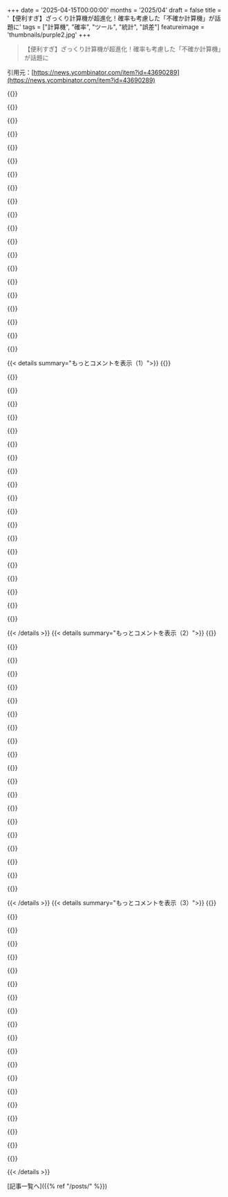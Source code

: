 +++
date = '2025-04-15T00:00:00'
months = '2025/04'
draft = false
title = '【便利すぎ】ざっくり計算機が超進化！確率も考慮した「不確か計算機」が話題に'
tags = ["計算機", "確率", "ツール", "統計", "誤差"]
featureimage = 'thumbnails/purple2.jpg'
+++

> 【便利すぎ】ざっくり計算機が超進化！確率も考慮した「不確か計算機」が話題に

引用元：[https://news.ycombinator.com/item?id=43690289](https://news.ycombinator.com/item?id=43690289)

{{<matomeQuote body="これいいね！<br>HNの伝統で、記事の一つの単語に引っかかって、ほとんど関係ないけど、完全に的外れじゃないことを長々と語るよ。<br>こういう計算には、少なくとも3つの落とし穴があると思うんだ。<br>1) 95%って、みんなが思ってるよりずっと広いんだよねー。「ほぼこれ」って思うけど、実際は「これじゃないとマジでびっくり」くらい。みんな、自分のエラーバーを狭く見積もりすぎ。<br>2) 確率って、完全に無相関なことってあんまりないんだよ。「Mortgage Derivatives」の格言って呼ぶことにする。家族の例で言うと、家賃と食費はかなり相関してる可能性が高いんだ。家賃が高いと、食費も高くなる可能性が高い。これは分布を歪ませるんだよね。重み付けなしの一様分布でモデル化すると、実際の結果がどれだけありえないかに驚くことになる。<br>3) 一般的に、正規分布って思ってるより少ないんだよね。値に制約をかける要因が必要になることが多いんだ。自然界ではネガティブフィードバックループが多いからよく見るけど、Mother Natureの比較的整った庭から、人間の世界の混沌に足を踏み入れると、正規分布はかなり異常になるんだ。<br>これ、ツールとしては良いと思うし、実装も好きだよ。ただ、統計を初めて学んで指を失う人をたくさん見てきたんだ。" userName="roughly" createdAt="2025-04-15T23:37:58" color="#38d3d3">}}

{{<matomeQuote body="めっちゃ同意！特に1番ね。90%の自信がある範囲で見積もりを頼むと、平均して30%くらいの信頼区間になるんだって。90%以上の人が70%の信頼区間にも達しないんだよ。<br>＞https://blog.codinghorror.com/how-good-an-estimator-are-you/で試せるよ。" userName="btilly" createdAt="2025-04-16T00:13:18" color="#ff33a1">}}

{{<matomeQuote body="リンクから引用:<br>＞Heaviest blue whale ever recorded<br>誰かの専門外のことに関する見積もりエラーは、あまり意味がないと思うな。<br>同じトピックからもっと「簡単な」質問をしても、ひどい答えになるよ。「何パーセントのシロナガスクジラが青い？」とか、ただ「シロナガスクジラは青い？」とかね。<br>頻繁に見かけるけど数えてないものを推定する方が、良いテストになると思う。例えば、毎日家の前を何台の車が通るか、とか。算数とか、ソフトロジックとか、直感とかを応用できる。でも、普遍的な答えがないから、採点するのは難しい質問だね。" userName="Nevermark" createdAt="2025-04-16T01:54:48" color="">}}

{{<matomeQuote body="シロナガスクジラには詳しくないけど、トラックの1～5倍くらいの重さだと思う。トラックは車の10～20台分くらいで、車は1.2～2トンくらいだと見積もってるから、原始的に考えると、普通のシロナガスクジラは12～200トンくらいかな。これは、少なくともゾウの2倍の大きさであることとも一致する。ゾウは5トンくらいだと見積もってる。<br>問題は一番重いものについて聞いてるから、通常の3倍以上になることはないと思うし、おそらく1.3倍以下になることもないと思う。原始的な計算を使うと、15～600トンになる。OPの電卓では40～320トンと示唆されているね。<br>実際の値は170らしいけど、それはどうでもいいんだ。必要な限り広く、それ以上広くない区間にたどり着くプロセスが重要なんだ。<br>見積もりは訓練できるスキルだよ。常識を超えた専門知識に頼らない、一般的なスキルなんだ。" userName="kqr" createdAt="2025-04-16T04:50:13" color="#45d325">}}

{{<matomeQuote body="多くの分野での一般的な知識は、この点で役立つと思うよ。なぜなら、その分野で知っている最も近いものに近似できるからね。<br>どうすればジェネラリストになれるかってのが難しいところで、一番良いのは、読書とトリビアをたくさんすることだと思うな。（クロスワードパズルはいくらか効果的だったけど、効率的とは言い難いね）" userName="dotaenjoyer" createdAt="2025-04-16T07:03:08" color="">}}

{{<matomeQuote body="いや、それは関係ないよ。トリビアは区間を狭めるのに役立つけど、正しい区間を構成するのに必須じゃない。正しい区間はどんな幅でもいいんだから。" userName="kqr" createdAt="2025-04-17T04:39:46" color="">}}

{{<matomeQuote body="みんな、自分が確信がないことに対して、非常に広い範囲を許容されている、というかむしろそうすべきだということに気づいてなかったんじゃないかな。" userName="yen223" createdAt="2025-04-16T02:51:58" color="">}}

{{<matomeQuote body="このクイズの文脈はソフトウェアの見積もりだよね。だから、今まで見たことのないものを見積もるという意図的な寓話なんだと思う。君の「5～7日」という見積もりは、君が意図したよりもはるかに確実性を表しているってことを示そうとしてるんだよ。<br>いくつかの質問では、答えが何桁も異なることがある。例えば、一番重いシロナガスクジラに対する僕の答えは、5～500トンくらいになるだろうね。なぜなら、500トンのものがどれくらい重いのか、良い概念がないから。重要なのは、10回中9回くらい正解することであって、正確な見積もりをすることじゃないんだ。" userName="peeters" createdAt="2025-04-16T13:58:06" color="#ff5733">}}

{{<matomeQuote body="いや、3桁も違う見積もりは役に立たないと思うな。<br>君の5～7日の例で言うと、5～700日という見積もりになるよね。つまり、1週間か2年から2年の間ってことになる。まあ、君が見積もってるものは、その間には収まるだろうけど。でも、そこからどうやって実際の計画や予算を進めればいいんだ？" userName="duckmysick" createdAt="2025-04-16T14:49:04" color="">}}

{{<matomeQuote body="で、結局どうやって計画とか予算に落とし込むの？<br>そりゃ、一番最初に聞きたい数字をでっち上げるしかないっしょ。それでスケジュールが何とか辻褄合うようにするんだよ。エンジニアの見積もりなんて役立たずなのはそういうこと。精度が低いとか現実離れしてるってわけじゃなくて、マジな見積もり出したらクビになって、もっと上の人に都合のいいように適当なこと言って、問題を先送りするやつに替えられるだけなんだよね。" userName="throwup238" createdAt="2025-04-16T15:44:19" color="">}}

{{<matomeQuote body="それって、「尻尾で犬を振るにはどうしたらいいですか？」って聞いてるようなもんだよ。<br>予算は８０％の信頼度で割り当てるべき（このツールならスイッチ一つでそれができる）。で、関係者はそれを了承しないと。みんなエンジニアリングの締め切りに遅れた経験くらいあるんだから、そんなに難しくないはず。（Bezosなら７０％以下でもいいって言うかもね。）" userName="baq" createdAt="2025-04-16T17:02:05" color="#45d325">}}

{{<matomeQuote body="それって、精度は高いけど不確かな見積もりと大差ないと思うけどね。確実性を上げるために、もっと時間を使うか、調査を許可する必要があるってことだよ（例えば、このクイズなら10分以上かけたり、調べたりできるようにするとか）。あるいは、700日かかる可能性も覚悟しておくとか。<br>編集：あと、大きな視点で見れば、こういう見積もりも役に立つんだよね。こういう見積もりをたくさん足し合わせると、確率分布がかなり狭まるんだ。例えば、同じくらいのタスクが10個あったら、95%信頼区間はタスクあたり245～460になる。20個なら225～430になる。<br>ただし、これはあくまで簡略化された考え方で、5～700という見積もりが、平均352.5を中心とした正規分布を意味するわけじゃない。もっと対数分布みたいになって、平均は10日くらいになるはず。それに、これは各タスクが独立していることを前提にしてる…つまり、ある見積もりが上限に達したからといって、別の見積もりもそうなるとは限らないってこと。" userName="peeters" createdAt="2025-04-16T15:41:27" color="#38d3d3">}}

{{<matomeQuote body="質問にどれだけ慣れてるかは関係ないはず。よく知ってるなら、狭い90%の信頼区間を提示する。不慣れなら、広い区間を提示すればいい。" userName="MichaelDickens" createdAt="2025-04-16T15:41:21" color="">}}

{{<matomeQuote body="これ、この記事に対する俺の率直な感想と一致するわ。範囲についてあれこれ考えるのが面倒で、かえって結果の確信が持てなくなったんだよね。50ドルの結果は良かった。プラスマイナスで幅を持たせられるし、大体トントンかなって思える。一方、「95%の確率で残高は-60ドルから+220ドルの間になる」って言われても、具体的な情報が増えたような錯覚を起こしてるだけで、実際は不確実性が増してるだけじゃん？（それぞれの確率が本当に95%なのか、真の最小値/最大値が分かってるわけじゃないし）。だから、Drake方程式が好きじゃないんだよね。全部当てずっぽうの積み重ねで、本当に役に立つ数字が出てくるのか疑問。" userName="jrowen" createdAt="2025-04-16T04:09:34" color="">}}

{{<matomeQuote body="役に立つ数字は出てくるよ。真に独立した項が増えるほど、誤差は平方根で増えるけど、点推定は線形に増える。だから、全体として見ると、誤差が点推定に占める割合は小さくなる。<br>Fermi推定がうまくいくのはそのため。人に試してみると、ほとんどの場合、この方法で精度が上がる。<br>もし例の結果に確信が持てなくなったとしたら、それは良いことかもね。人はデフォルトで自分の誤差範囲を過信しがちだから。" userName="kqr" createdAt="2025-04-16T04:24:12" color="#ff5c5c">}}

{{<matomeQuote body="Fermi推定について少し調べてみたけど、正確な方法との違いがよく分からないな。次元解析で考えるように促すってこと？Wikipediaのこの記述が面白い。<br>＞対照的に、正確な計算は非常に複雑になる可能性があるが、得られる答えは正しいと期待される。<br>＞関与する要因と操作の数がはるかに多いため、数学的プロセスまたは方程式の前提に非常に重大なエラーが隠される可能性があるが、結果は依然として良い結果が得られると期待される正確な公式から導き出されているため、正しいと想定される場合がある。<br>つまり、単純さを保ち、あまり凝ったことをしないのが強みで、あくまで目安/健全性チェックってことだよね。Drake方程式は特に、十分なサンプルデータがない項が多すぎて、妥当な推測ができない気がする。でも、これは一般的に理解されていて、思考実験として見られていると思う。" userName="jrowen" createdAt="2025-04-16T16:31:10" color="">}}

{{<matomeQuote body="＞みんな自分の誤差範囲を過信しがちだ。<br>って言ってるけど、トップレベルのコメントで、みんな誤差範囲を狭くしすぎてるって言ってる人がいるよ。" userName="pests" createdAt="2025-04-16T06:32:26" color="">}}

{{<matomeQuote body="ごめん、言い方が紛らわしかった。<br>誤差範囲を過信してるってのは、誤差範囲を点推定に近づけすぎてるってこと。つまり、誤差範囲が狭すぎるってこと。" userName="kqr" createdAt="2025-04-16T09:07:49" color="">}}

{{<matomeQuote body="ああ、なるほど。ありがとう。逆の意味で読んじゃった。" userName="pests" createdAt="2025-04-16T19:41:40" color="">}}

{{<matomeQuote body="それって同じこと言ってるよね。元のコメントは、人が95%区間についてどう思ってるか、つまりメンタルモデルが過信だって指摘してるんだよ。95%ってのは「ほぼ確実」って意味じゃなくて「間違ってたらマジでびっくり」って意味だってこと。" userName="bigfudge" createdAt="2025-04-16T07:34:51" color="#38d3d3">}}

{{< details summary="もっとコメントを表示（1）">}}
{{<matomeQuote body="ポイントは不確実性を作り出すこと、少なくとも捉えることだと思うな。$50にプラスマイナスをつけるって言ってるけど、みんなが考えるプラスマイナスは実際より狭いんじゃないかなー。この例の価値は、結果がマイナスになる可能性も十分あるってことをハッキリさせてるところだと思う。最初にプラスの結果が出たとき、多くの人は認めないんじゃないかな。不確実性が増えて、結果への自信がなくなるのは、むしろ良いことなんだよ。" userName="roughly" createdAt="2025-04-16T16:03:23" color="#ff5733">}}

{{<matomeQuote body="技術者じゃない人たちと、大きなGANTTチャートの完成予定日を予測するプロジェクトやったんだ。ビジネス側の人は、タスクの完了時間を確率で表したいって言ってたんだよね。タスクの中には、新しいものとか、固定時間で測るのが難しいものもあったから。<br>みんな、t_i ~ PERT(min, mode, max)みたいに作業時間を指定するのが気に入ってたみたい。考え方と似てるし、現実世界によくある非対称な分布にも対応できるから。[参考: PERTは、もっとユーザーフレンドリーで直感的な、パラメータを変えたベータ分布だよ https://rpubs.com/Kraj86186/985700 ]" userName="pertdist" createdAt="2025-04-16T02:20:11" color="#38d3d3">}}

{{<matomeQuote body="それって、俺が見たPERTよりずっと洗練されてるじゃん。周りの人がPERT使ってるって言うとき、小さい数字、真ん中の数字、大きい数字を全部足してるだけなんだよね。それだと、分布が上下限で極端になりすぎるんだよ。" userName="kqr" createdAt="2025-04-16T09:11:10" color="">}}

{{<matomeQuote body="それ… PERTじゃないよ。「３点見積もりについてのツイートを読んだ」ってやつだね。好意的に解釈してるつもり。" userName="baq" createdAt="2025-04-16T11:13:11" color="">}}

{{<matomeQuote body="固定の作業時間でタスク管理するなんて希望的観測にすぎないんだから、本来は確率で考えるべきだよな。" userName="baq" createdAt="2025-04-16T08:06:38" color="#45d325">}}

{{<matomeQuote body="＞家賃は食費と相関してる可能性が高いー家賃が高ければ食費も高い可能性が高い<br>これには同意しかねるな。平均家賃と平均食費が相関しているモデルを持つのは合理的だけど、その2つのパラメータが与えられたら、平均からの変動は無相関としてモデル化できる。<br>＞一般的に正規分布は人が思っているほど一般的ではないー値に制約要因が必要になる傾向がある<br>それどこ情報？非相関な誤差は必要だけど、それは制約とかネガティブフィードバックじゃないでしょ。" userName="dawnofdusk" createdAt="2025-04-16T18:33:11" color="">}}

{{<matomeQuote body="家族の例はよくあるけど、プロジェクト計画で考えてみよう。2つのタスクがあって、それぞれ2～4週間かかる。でも、両方ともジムに依存してるんだ。ジムがタスク1で「オーバー」したら、タスク2で「アンダー」になる確率は？<br>住宅ローンデリバティブの格言と同じだよね。2008年に何が起こったかというと、住宅ローン担保デリバティブが1000の無相関な結果の集合体（住宅ローンの破綻）としてモデル化されてた。でも、1つの住宅ローンが破綻する原因となった条件の一部が、別の無関係な住宅ローンの破綻にもつながることを考慮してなかった。結果は無相関じゃなかったんだ。それを考慮せずに「100万分の1」の結果が現実よりもかなり起こりやすくなったんだよ。<br>正規分布は多くのシナリオをモデル化するのに適してないんだ。<br>正規分布は、結果が中心値の周りに集まる理由がある場合にしか使えない。身長とか体重とか、制約がある自然システムでは見られるけど。制約がないと、正規分布は当てにならない。富とか所得とか販売とかが良い例だね。" userName="roughly" createdAt="2025-04-16T19:54:16" color="#785bff">}}

{{<matomeQuote body="＞統計を初めて手にした人が指を失うのをたくさん見てきた。<br>これ最高。統計を電動工具とか銃器みたいに考えたことなかったけど、まさにその通りだね。" userName="youainti" createdAt="2025-04-15T23:54:45" color="#785bff">}}

{{<matomeQuote body="残念ながら指を失うのは統計を振り回してる本人じゃなくて、周りの人なんだよね。" userName="ninalanyon" createdAt="2025-04-16T13:52:17" color="#38d3d3">}}

{{<matomeQuote body="Normal distributionsは、平均と分散が与えられた時の最大エントロピー分布なんだってさ。だから、最大エントロピーの原理に従って、Normal distributionを選ばない理由がない限り（例えば、値が非負じゃないといけないとか）、Normal distributionを使うべきらしいよ。" userName="rssoconnor" createdAt="2025-04-16T12:25:00" color="#38d3d3">}}

{{<matomeQuote body="せめて、log-normal distributionも受け入れてほしいな。時には、.2～5みたいな係数が必要になるけど、それってN(2.6, 1.2)とは違うんだよね。" userName="tgv" createdAt="2025-04-16T14:01:31" color="">}}

{{<matomeQuote body="＞normal distributionを使うべきだって？<br>＞もし不確かな値について知ってるのが期待値と分散だけなら、そうかもね。<br>実際は他のことも知ってる場合が多いし、期待値とか分散を確実に知ってることなんて、ほとんどないよね。" userName="kqr" createdAt="2025-04-16T13:20:56" color="#ff5733">}}

{{<matomeQuote body="全部やろうとしたら、ポケット電卓みたいなのじゃなくて、本格的なDSLが必要だと思うな。でも、三角形分布を追加するのは良いと思う。" userName="jbjbjbjb" createdAt="2025-04-16T12:15:43" color="">}}

{{<matomeQuote body="いい指摘だね。この電卓のアイデアを、特定のユースケースに拡張して、統計計算を簡単にしたり、追加の変数を考慮できるようにするといいね。引っ越しはその一例かも。" userName="gamerDude" createdAt="2025-04-16T15:10:43" color="">}}

{{<matomeQuote body="＞2) 確率が真に無相関であることは稀だ<br>Unsure Calculatorの計算方法を完全に理解したわけじゃないけど、計算機に渡す範囲に「重み」を付けることができるかもしれないね。普通のベルカーブじゃなくて、もっと範囲を絞ったカーブとか、歪んだカーブを適用するとか。例えば、給料が10～20の間だけど、10に近い可能性が高いなら、10<~20とか、10!~20とか、10~12~20とかで、12寄りって示すとか。" userName="JKCalhoun" createdAt="2025-04-16T14:49:58" color="#ff5c5c">}}

{{<matomeQuote body="この場合の相関は、個々のイベントの分布の話じゃなくて、イベント間の相互作用の話なんだよね。例えば、家賃が1200～1800、食費が100～150だとしても、家賃が1200なら食費は100に近い可能性が高くて、食費が150なら家賃は1800に近い可能性が高い。要は、両方に影響を与える共通の要因（生活費）があるから、それをモデル化する必要があるんだ。<br>だから、1200~1500 + 100~150じゃなくて、(1~1.5)*(1200 + 150) – 「生活費」の分布を両方に適用する、って感じ。" userName="roughly" createdAt="2025-04-16T20:09:03" color="#ff33a1">}}

{{<matomeQuote body="似たようなツールを書いたことあるよ。<br>- コマンドライン用、fermi: <https://git.nunosempere.com/NunoSempere/fermi><br>- Android用、分布計算機: <https://f-droid.org/en/packages/com.nunosempere.distribution...><br><https://www.squiggle-language.com/> とかにも興味あるかも。<br>" userName="NunoSempere" createdAt="2025-04-15T23:30:09" color="">}}

{{<matomeQuote body="特にFermiはこんな感じの構文だよ<br><br>5M 12M           # シカゴに住んでる人の数<br>beta 1 200       # ピアノを持ってる人の割合<br>30 180           # ピアノの調律にかかる時間（移動時間込み）<br>/ 48 52          # ピアノ調律師が働く年間の週数<br>/ 5 6            # ピアノ調律師が働く週の日数<br>/ 6 8            # ピアノ調律師が働く1日の時間<br>/ 60             # 1時間を分に換算<br><br>掛け算がデフォルトで、分布はlognormal。" userName="NunoSempere" createdAt="2025-04-15T23:32:20" color="#45d325">}}

{{<matomeQuote body="このツールで作られた面白いフェルミ推定のスレッドがあるよ！例えば、北朝鮮がロシアから得ているカロリーの数とか。<br>https://x.com/NunoSempere/status/1857135650404966456<br>90万～150万トン　北朝鮮がロシアから得る米の年間量<br>×1000　1トンあたりのkg<br>×1200～1400　米1kgあたりのカロリー<br>÷1900～2500　1日のカロリー摂取量<br>÷2500万～2800万　北朝鮮の人口<br>÷365　これで何年分の食料になるか<br>÷1%　割合" userName="NunoSempere" createdAt="2025-04-15T23:48:50" color="#ff5733">}}

{{<matomeQuote body="Precelと似てるけど、こっちの方がシンタックスが少ないね。教えてくれてありがとー！" userName="kqr" createdAt="2025-04-16T04:58:55" color="">}}


{{< /details >}}
{{< details summary="もっとコメントを表示（2）">}}
{{<matomeQuote body="同じようなツールだと<br>https://carlo.app/<br>もおすすめ。これはGoogleスプレッドシート上で同じような計算ができるんだ。" userName="NunoSempere" createdAt="2025-04-16T00:35:33" color="">}}

{{<matomeQuote body="別の無料ツールだよ：<br>https://www.getguesstimate.com/" userName="dariosalvi78" createdAt="2025-04-21T20:31:55" color="">}}

{{<matomeQuote body="価格設定がマジでヤバい。BASICプランが年間2990ドル、PROプランが年間9990ドルだよ。<br>https://carlo.app/pricing" userName="joshlemer" createdAt="2025-04-16T14:36:29" color="">}}

{{<matomeQuote body="無料のプランもあるけど、サンプル数が少ないのと、限界費用ゼロの状況じゃないんだよね。" userName="NunoSempere" createdAt="2025-04-16T17:18:00" color="">}}

{{<matomeQuote body="androidアプリは対数正規分布に当てはめて、95%じゃなくて90%の信頼区間を使ってるんだ。こっちの方がこういう推定には向いてると思う。中心極限定理によると、独立変数の合計は正規分布になる傾向があるから、積は対数正規分布になる傾向があるし、分解のquick estimatesには掛け算がよく使われるからね。" userName="NunoSempere" createdAt="2025-04-16T00:22:59" color="#ff5c5c">}}

{{<matomeQuote body="これいいね！もしこのwrite upを楽しめたなら、“Dissolving the Fermi Paradox”って論文も面白いかも。確率密度関数を実際に掛け合わせるってやつで、よくある点推定じゃなくてね。ちょっと意外な結果が出てて、僕たちはもしかしたら本当に一人ぼっちなのかも。<br>https://arxiv.org/abs/1806.02404" userName="OisinMoran" createdAt="2025-04-15T23:55:40" color="#ff5c5c">}}

{{<matomeQuote body="これ、めっちゃ面白かった！ありがとね！" userName="drewvlaz" createdAt="2025-04-16T01:08:34" color="#38d3d3">}}

{{<matomeQuote body="ちょっぴり落ち込むけど、このサイトのみんなは方法論として読むべきかもね。" userName="baq" createdAt="2025-04-16T11:46:13" color="">}}

{{<matomeQuote body="似たようなツールをコマンドラインで作ったことあるんだ[1]。モチベーションはちょっと違うけどね[2]。こういう考え方の人が増えて嬉しいな。変動の要因を考える力は、訓練されてない人もいるけど、どんどん大事になってくるよね[3]。<br>[1]: https://git.sr.ht/~kqr/precel<br>[2]: https://entropicthoughts.com/precel-like-excel-for-uncertain...<br>[3]: https://entropicthoughts.com/statistical-literacy" userName="kqr" createdAt="2025-04-16T04:19:43" color="#ff33a1">}}

{{<matomeQuote body="https://www.getguesstimate.com/ って、スプレッドシート版って感じかな。" userName="trieloff" createdAt="2025-04-16T10:48:52" color="">}}

{{<matomeQuote body="ASCIIアート(厳密にはANSIアート)のヒストグラムがいいね。手早く済ませるハックだ。オレならチャートライブラリ探しで5倍時間かけて諦めてたかも。" userName="gregschlom" createdAt="2025-04-15T23:11:23" color="#38d3d3">}}

{{<matomeQuote body="似たような感じで、手書き風のイラストもすごくいいね。「napkin」テーマに合ってる。" userName="Retr0id" createdAt="2025-04-15T23:41:27" color="">}}

{{<matomeQuote body="これ[1]はAwkで書かれた実装。ちょっと粗削りだけど、簡単に拡張できそう。<br>[1] https://github.com/stefanhengl/histogram" userName="smartmic" createdAt="2025-04-16T06:44:53" color="">}}

{{<matomeQuote body="非スカラー乗算ってできないのかな？ 例えば、「3つのサイコロの目の合計」を出したいとき（正規分布じゃないのは無視して）、1~6 * 3 = 1~6 + 1~6 + 1~6 = 6~15 ってしたいんだ。でも、1~6 * 3 = 3~18 になっちゃう。「10-100日かかるタスクを1000個終わらせるのにどれくらいかかるか？」みたいな計算が難しい。" userName="peeters" createdAt="2025-04-16T16:01:56" color="#45d325">}}

{{<matomeQuote body="出力結果を区間/ガウス分布に変換できると嬉しいな。<br>注意：ヒストグラムに負の数(-5)があるのは、Unsure Calculatorの単純さゆえの欠点。情報がないと、計算機は負の数が不可能なことを知らない。<br>Drake Equationや確率を掛け合わせる式は、対数空間で見ると、不確実性は各確率のスケールにあり、最終的な確率は対数確率の指数の積になる。これなら負の数の問題は起きない。" userName="ttoinou" createdAt="2025-04-15T22:19:33" color="#45d325">}}

{{<matomeQuote body="マジすごい！ありがとね！" userName="ttoinou" createdAt="2025-04-16T08:29:17" color="#ff5c5c">}}

{{<matomeQuote body="最初はただのギミックかと思ったけど、意外と便利そうじゃん。普通の電卓アプリと並べて使えるアプリ版があれば絶対インストールするわ。まだ必要な場面を思い出せないけど、キーボードのホットキーに割り当てたら使い道が見つかりそう。" userName="krick" createdAt="2025-04-15T22:14:37" color="#785bff">}}

{{<matomeQuote body="人口 x 所有率 x 買い替え頻度 x 単価 でスマホ市場の年間売上を計算してみたら、ネットで報告されてる値と数パーセントしか違わなかった。三角関数もあるから、簡単な測定値から複雑な部品をリバースエンジニアリングするのにも便利そう（体積、コーナーの角度、断面積とか）。マルチモーダルだと嬉しいけど必須じゃない。逆三角関数も面白いけど、複雑になるから必須じゃないかな。とにかく、毎回Pythonを開くより便利。" userName="PennRobotics" createdAt="2025-04-17T07:42:53" color="#ff5733">}}

{{<matomeQuote body="＞もしアプリ版があったら<br>https://f-droid.org/en/packages/com.nunosempere.distribution…”を検討してみて。" userName="NunoSempere" createdAt="2025-04-16T00:28:14" color="">}}

{{<matomeQuote body="dartがメイン言語みたいだから、flutterアプリを作るのは簡単そう..." userName="hyperbolablabla" createdAt="2025-04-16T22:03:55" color="">}}


{{< /details >}}
{{< details summary="もっとコメントを表示（3）">}}
{{<matomeQuote body="機能リクエスト：確率分布を指定できるようにしてほしいな。例えば、’～’：正規分布、’_’：一様分布、とか。" userName="thih9" createdAt="2025-04-15T19:45:30" color="">}}

{{<matomeQuote body="関数として指定するのが良いと思う。G(50, 1) は平均 µ=50、標準偏差 σ=1 のガウス分布、N(3) は λ=3 の負の指数分布、U(0, 1) は 0 から 1 の一様分布、UI(1, 6) は 1 から 6 の一様整数分布、とか。こっちの方が柔軟で覚えやすい気がする。" userName="tgv" createdAt="2025-04-16T10:01:57" color="#38d3d3">}}

{{<matomeQuote body="いや、そうでもないかも。少なくとも永遠ではないと思う。一様分布はGitHubのchangelogに書かれてるし、もしかしたら今後の機能かもね：＞0.4.0<br>BRAKING: x~y (x から y の範囲) は “x から y の一様分布” を意味するようになった。x と y の間のすべての値が等しく出力される。<br>正規分布の場合、x+-d を使うと、平均が x、95% (2 シグマ) の範囲が x から距離 d になる。<br>https://github.com/filiph/unsure/blob/master/CHANGELOG.md#04..." userName="thih9" createdAt="2025-04-16T06:54:24" color="">}}

{{<matomeQuote body="コードをざっと見たけど、dartには慣れてないんだよね：https://github.com/filiph/unsure/blob/master/lib/src/calcula...<br>これってモンテカルロ法のアプローチなのかな？（データサイエンティスト同士でケンカしたいわけじゃないけどね :) ）。" userName="djoldman" createdAt="2025-04-15T19:39:09" color="">}}

{{<matomeQuote body="どういうことか説明してくれる？ 俺は(志望者)なんだけど" userName="porridgeraisin" createdAt="2025-04-15T20:35:22" color="">}}

{{<matomeQuote body="ソースコードはざっとしか見てないんだ。リンク先の記事を全部読んだらこう書いてあった。<br>＞計算はかなり遅い。できるだけ柔軟に対応するために、モンテカルロ法を使ってるんだ。つまり、計算機は、あなたが提示するすべての計算に対して約25万回のASTベースの計算を実行しているんだ。”<br>だからモンテカルロ法が使われてるって結論付けた。" userName="kccqzy" createdAt="2025-04-15T20:38:25" color="#45d325">}}

{{<matomeQuote body="めっちゃ簡単だよ。'100 / 2 ~ 4'の分位数を返す簡単なバージョンを以下に示すよ。<br><br>import numpy as np<br><br>def monte_carlo(formula, iterations=100000):<br>  res = [formula() for _ in range(iterations)]<br>  return np.percentile(res, [0, 2.5, *range(10, 100, 10), <br>  97.5, 100])<br><br>def uncertain_division():<br>  return 100 / np.random.uniform(2, 4)<br><br>monte_carlo(uncertain_division, iterations=100000)" userName="hawthorns" createdAt="2025-04-15T23:01:02" color="#38d3d3">}}

{{<matomeQuote body="19行目から21行目がモンテカルロ・サンプリングのアルゴリズムのはず。実装はちょっと直感的じゃないかもしれないけど、どうやら彼は計算機の式から関数を作って、その関数を呼び出すと、その関数からランダムな値が得られるようにしてるんだね。" userName="constantcrying" createdAt="2025-04-15T21:54:15" color="#45d325">}}

{{<matomeQuote body="ここ(https://uncertainty.nist.gov/)も似たようなモンテカルロ・スタイルの計算機で、NISTの統計家が設計したものだよ。測定における不確実性を伝播させるためのもので、様々な異なる仮定入力分布を扱うことができるんだ。" userName="nritchie" createdAt="2025-04-16T00:04:29" color="#45d325">}}

{{<matomeQuote body="このツールを作った時、これとか他の似たような計算機を見てたと思うよ。私が「もっと洗練されたものを使いたくなる」って言ったのはそういうこと。似たようなツールの問題点は、参入障壁が非常に高いことなんだ。それが私のプロジェクトが取り組もうとしていたことだけど、不完全ではあるね(少なくとも、確率分布の概念を理解する必要がある)。" userName="filiph" createdAt="2025-04-16T10:50:23" color="#ff5c5c">}}

{{<matomeQuote body="Guesstimate - https://www.getguesstimate.com/ もマジでおすすめ。" userName="henryaj" createdAt="2025-04-16T10:46:38" color="">}}

{{<matomeQuote body="数年前のSmol Show HNスレッド https://news.ycombinator.com/item?id=22630600" userName="pvg" createdAt="2025-04-15T19:48:05" color="">}}

{{<matomeQuote body="「1 / (-1~1)」って入れたら、-無限大から+無限大くらいになると思ったのに、-35~35って出た。マジでどれくらい使えるのか分からん。" userName="marcodiego" createdAt="2025-04-15T23:05:33" color="">}}

{{<matomeQuote body="たぶんエラーじゃないと思うよ。1/normal(0,1)を計算すると、分布全体は-infからinfになるけど、95%の範囲はそうとは限らないんじゃないかな。" userName="NunoSempere" createdAt="2025-04-16T00:32:06" color="">}}

{{<matomeQuote body="いまいち理解できないなー、たぶん数学が苦手だからかも。<br>もし-1～1を正規分布として扱うなら、中心は0だよね。モンテカルロシミュレーションで計算するなら、その分布からいろんな値を試すことになるんじゃない？そしたら0に近い値の方が選ばれやすいはず。だから、出力は0から遠い方が多くなるんじゃないかな？<br>ヒストグラムを見ると、実行ごとに違うけど、一番多いのは0に近い値みたい（たまに0そのもの）。それって分母が-1か1に近い値を選んでるってことにならない？" userName="SamBam" createdAt="2025-04-16T01:24:03" color="">}}

{{<matomeQuote body="Xが正規分布で0を中心とするなら、1/Xの平均は存在しないんだ（数学的には「無限大」）。こういう場合、モンテカルロシミュレーションは信頼できないんだよね。分散が大きくなるから（実行ごとにヒストグラムが変わるってこと）。<br>1/Xの実際の分布は結構面白いよ。参考になるのはこれ：https://en.m.wikipedia.org/wiki/Inverse_distribution#Recipro…" userName="blackbear_" createdAt="2025-04-16T19:33:59" color="#ff5733">}}

{{<matomeQuote body="えーと、出力の中央95%の範囲だけを気にする必要があるのかな？今回の計算は、入力の端の値が出力の中央の値に対応して、逆もまた然りっていう変な性質があるよね。入力で指定した範囲が出力される値だと考えると、出力は-infとinfを含むはず。<br>今気づいたけど、これって実際にはうまくいかないんだね。普通の計算でも、出力の中央95%になる入力値が、入力の95% CIから選ばれるとは限らないんだ。別にそれはいいんだけど、今回の例で、確率質量の2.5%を切り捨てるのがどれだけ恣意的かがよくわかるね。" userName="etbebl" createdAt="2025-04-16T03:44:56" color="#45d325">}}

{{<matomeQuote body="そうかもしれないけど、出力される分布を見ると、なんかおかしい気がする。0を中心とした急な正規分布みたいに見えるんだよね。ピークが2つあるべきじゃない？でも、バケットの解像度のせいで1つに圧縮されてるのかな？" userName="lswainemoore" createdAt="2025-04-16T03:09:06" color="">}}

{{<matomeQuote body="ちゃんとピークは2つあるよ：https://en.m.wikipedia.org/wiki/Inverse_distribution#Recipro…<br>この分布の平均は存在しない（無限大）から、モンテカルロ法は信頼できないんだ。" userName="blackbear_" createdAt="2025-04-16T19:39:33" color="#ff5733">}}

{{<matomeQuote body="区間演算とかアフィン演算は、確率を使わない別の方法だよ。https://en.wikipedia.org/wiki/Interval_arithmetic<br>分布を適当に選ぶのは危険だと思うな。整数とか正の値しか取らない量を使うことになると思うし（例えば）。「信頼性」を解釈するのがすごく難しくなると思う。<br>解に対する制約はサポートしてる？例えば、A = 3～10, B = 4 - A, B > 0とか。" userName="usgroup" createdAt="2025-04-16T07:35:53" color="#ff5733">}}


{{< /details >}}


[記事一覧へ]({{% ref "/posts/" %}})
